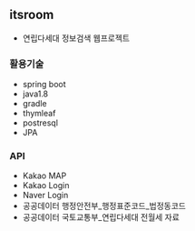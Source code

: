 ## itsroom
 - 연립다세대 정보검색 웹프로젝트      

### 활용기술
 - spring boot    
 - java1.8   
 - gradle   
 - thymleaf   
 - postresql  
 - JPA      

### API
 - Kakao MAP   
 - Kakao Login   
 - Naver Login   
 - 공공데이터 행정안전부_행정표준코드_법정동코드   
 - 공공데이터 국토교통부_연립다세대 전월세 자료   
